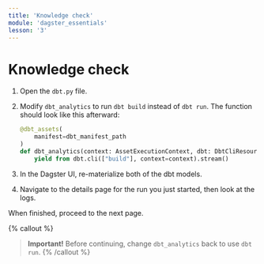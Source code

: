 ```yaml
---
title: 'Knowledge check'
module: 'dagster_essentials'
lesson: '3'
---
```


# Knowledge check

1. Open the `dbt.py` file.

2. Modify `dbt_analytics` to run `dbt build` instead of `dbt run`. The function should look like this afterward:

   ```python
   @dbt_assets(
       manifest=dbt_manifest_path
   )
   def dbt_analytics(context: AssetExecutionContext, dbt: DbtCliResource):
       yield from dbt.cli(["build"], context=context).stream()
   ```

3. In the Dagster UI, re-materialize both of the dbt models.

4. Navigate to the details page for the run you just started, then look at the logs.

When finished, proceed to the next page.

{% callout %}
> **Important!** Before continuing, change `dbt_analytics` back to use `dbt run`.
{% /callout %}
